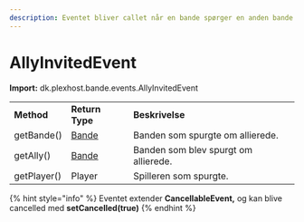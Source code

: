 ```yaml
---
description: Eventet bliver callet når en bande spørger en anden bande om alliance.
---
```


# AllyInvitedEvent

**Import:** dk.plexhost.bande.events.AllyInvitedEvent

|             |                              |                                      |
| ----------- | ---------------------------- | ------------------------------------ |
| **Method**  | **Return Type**              | **Beskrivelse**                      |
| getBande()  | [Bande](../classes/bande.md) | Banden som spurgte om allierede.     |
| getAlly()   | [Bande](../classes/bande.md) | Banden som blev spurgt om allierede. |
| getPlayer() | Player                       | Spilleren som spurgte.               |

{% hint style="info" %}
Eventet extender **CancellableEvent,** og kan blive cancelled med **setCancelled(true)**
{% endhint %}
